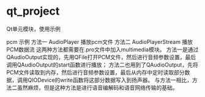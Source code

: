 # qt_project
Qt单元模块，使用示例

pcm 示例 
方法一 AudioPlayer  播放pcm文件
方法二 AudioPlayerStream  播放PCM数据流
这两种方法都需要在.pro文件中加入multimedia模块。
方法一是通过QAudioOutput实现的，先用QFile打开PCM文件，然后进行音频参数设置，最后调用QAudioOutput的start函数进行播放；
方法二也用到了QAudioOutput，先将PCM文件读取到内存，然后进行音频参数设置，最后从内存中定时读取部分数据，调用QIODevice的write函数将这部分数据写入到扬声器。
与方法一相比，方法二虽然麻烦，但是这种方法是进行语音编解码和语音网络传输的基础。


